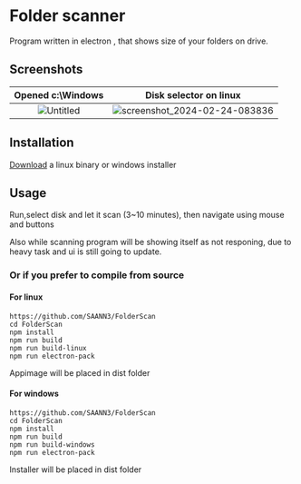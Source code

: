 # Folder scanner
Program written in electron , that shows size of your folders on drive.
## Screenshots
Opened c:\Windows        |  Disk selector on linux
:-------------------------:|:-------------------------:
![Untitled](https://github.com/SAANN3/FolderScan/assets/95036865/122f3a21-96a1-4b29-b827-6a7c2da3c52f)| ![screenshot_2024-02-24-083836](https://github.com/SAANN3/FolderScan/assets/95036865/3b1433d7-dbf8-4d04-9722-6be5a4967844)

## Installation
[Download](https://github.com/SAANN3/FolderScan/releases) a linux binary or windows installer
## Usage
Run,select disk and let it scan (3~10 minutes), then navigate using mouse and buttons

Also while scanning program will be showing itself as not responing, due to heavy task and ui is still going to update.

### Or if you prefer to compile from source
#### For linux
```
https://github.com/SAANN3/FolderScan
cd FolderScan
npm install
npm run build
npm run build-linux
npm run electron-pack
```
Appimage will be placed in dist folder
#### For windows
```
https://github.com/SAANN3/FolderScan
cd FolderScan
npm install
npm run build
npm run build-windows
npm run electron-pack
```
Installer will be placed in dist folder


